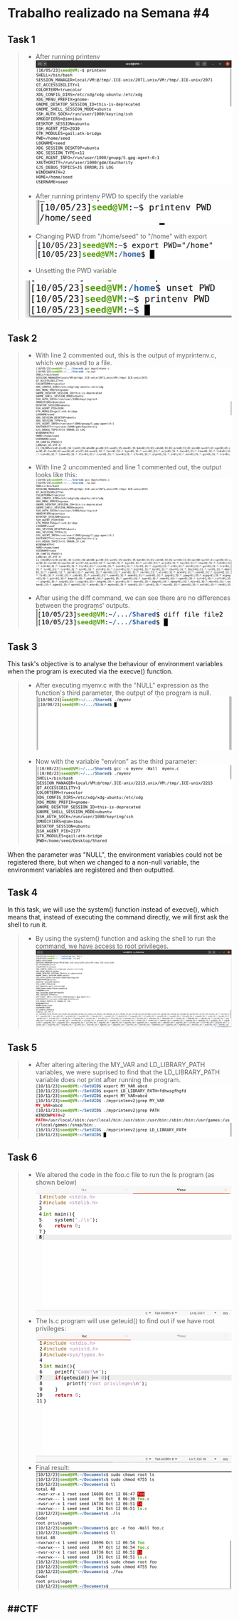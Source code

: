 # Trabalho realizado na Semana #4

## Task 1

>- After running printenv
>![printenv](./images/image.png)
>
>- After running printenv PWD to specify the variable
>![printenv pwd](./images/image-1.png)
>
>- Changing PWD from "/home/seed" to "/home" with export
>![export](./images/image-2.png)
>
>- Unsetting the PWD variable
>
>![unset](./images/image-3.png)

## Task 2

>- With line 2 commented out, this is the output of myprintenv.c, which we passed to a file.
>![first run](./images/image-4.png)
>
>- With line 2 uncommented and line 1 commented out, the output looks like this:
>![second run](./images/image-5.png)
>
>- After using the diff command, we can see there are no differences between the programs' outputs.
>![diff](./images/image-6.png)

## Task 3


This task's objective is to analyse the behaviour of environment variables when the program is executed via the execve() function.

>- After executing myenv.c with the "NULL" expression as the function's third parameter, the output of the program is null. 
>![myenv1](./images/image-8.png)
>
>- Now with the variable "environ" as the third parameter:
>![myenv2](./images/image-9.png)



When the parameter was "NULL", the environment variables could not be registered there, but when we changed to a non-null variable, the environment variables are registered and then outputted.

## Task 4

In this task, we will use the system() function instead of execve(), which means that, instead of executing the command directly, we will first ask the shell to run it.

>- By using the system() function and asking the shell to run the command, we have access to root privileges.
>![system](./images/image-7.png)

## Task 5

>- After altering altering the MY_VAR and LD_LIBRARY_PATH variables, we were suprised to find that the LD_LIBRARY_PATH variable does not print after running the program.
>![task5](./images/image-10.png)


## Task 6

>- We altered the code in the foo.c file to run the ls program (as shown below)
>![Alt text](./images/image-12.png)
>- The ls.c program will use geteuid() to find out if we have root privileges:
>![geteuid](./images/image-13.png)
>- Final result:
>![terminal](./images/image-11.png)


##CTF
---

>
